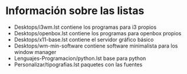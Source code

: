 # Información sobre las listas
- Desktops/i3wm.lst contiene los programas para i3 propios
- Desktops/openbox.lst contiene los programas para openbox propios
- Desktops/x11-base.lst contiene el servidor gráfico básico
- Desktops/wm-min-software contiene software minimalista para los window manager
- Lenguajes-Programacion/python.lst base para python
- Personalizar/tipografias.lst paquetes con las fuentes

